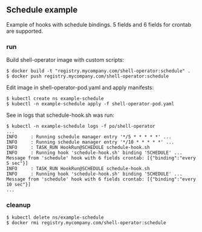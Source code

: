 ## Schedule example

Example of hooks with schedule bindings. 5 fields and 6 fields for crontab are supported.

### run

Build shell-operator image with custom scripts:

```
$ docker build -t "registry.mycompany.com/shell-operator:schedule" .
$ docker push registry.mycompany.com/shell-operator:schedule
```

Edit image in shell-operator-pod.yaml and apply manifests:

```
$ kubectl create ns example-schedule
$ kubectl -n example-schedule apply -f shell-operator-pod.yaml
```

See in logs that schedule-hook.sh was run:

```
$ kubectl -n example-schedule logs -f po/shell-operator
...
INFO     : Running schedule manager entry '*/5 * * * * *' ...
INFO     : Running schedule manager entry '*/10 * * * * *' ...
INFO     : TASK_RUN HookRun@SCHEDULE schedule-hook.sh
INFO     : Running hook 'schedule-hook.sh' binding 'SCHEDULE' ...
Message from 'schedule' hook with 6 fields crontab: [{"binding":"every 5 sec"}]
INFO     : TASK_RUN HookRun@SCHEDULE schedule-hook.sh
INFO     : Running hook 'schedule-hook.sh' binding 'SCHEDULE' ...
Message from 'schedule' hook with 6 fields crontab: [{"binding":"every 10 sec"}]
...
```

### cleanup

```
$ kubectl delete ns/example-schedule
$ docker rmi registry.mycompany.com/shell-operator:schedule
```
